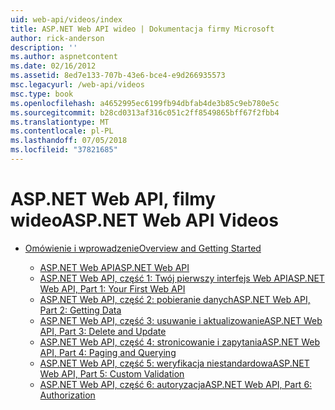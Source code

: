```yaml
---
uid: web-api/videos/index
title: ASP.NET Web API wideo | Dokumentacja firmy Microsoft
author: rick-anderson
description: ''
ms.author: aspnetcontent
ms.date: 02/16/2012
ms.assetid: 8ed7e133-707b-43e6-bce4-e9d266935573
msc.legacyurl: /web-api/videos
msc.type: book
ms.openlocfilehash: a4652995ec6199fb94dbfab4de3b85c9eb780e5c
ms.sourcegitcommit: b28cd0313af316c051c2ff8549865bff67f2fbb4
ms.translationtype: MT
ms.contentlocale: pl-PL
ms.lasthandoff: 07/05/2018
ms.locfileid: "37821685"
---
```

<a name="aspnet-web-api-videos"></a><span data-ttu-id="d4709-102">ASP.NET Web API, filmy wideo</span><span class="sxs-lookup"><span data-stu-id="d4709-102">ASP.NET Web API Videos</span></span>
====================
- [<span data-ttu-id="d4709-103">Omówienie i wprowadzenie</span><span class="sxs-lookup"><span data-stu-id="d4709-103">Overview and Getting Started</span></span>](getting-started/index.md)

    - [<span data-ttu-id="d4709-104">ASP.NET Web API</span><span class="sxs-lookup"><span data-stu-id="d4709-104">ASP.NET Web API</span></span>](getting-started/aspnet-web-api.md)
    - [<span data-ttu-id="d4709-105">ASP.NET Web API, część 1: Twój pierwszy interfejs Web API</span><span class="sxs-lookup"><span data-stu-id="d4709-105">ASP.NET Web API, Part 1: Your First Web API</span></span>](getting-started/your-first-web-api.md)
    - [<span data-ttu-id="d4709-106">ASP.NET Web API, część 2: pobieranie danych</span><span class="sxs-lookup"><span data-stu-id="d4709-106">ASP.NET Web API, Part 2: Getting Data</span></span>](getting-started/getting-data.md)
    - [<span data-ttu-id="d4709-107">ASP.NET Web API, część 3: usuwanie i aktualizowanie</span><span class="sxs-lookup"><span data-stu-id="d4709-107">ASP.NET Web API, Part 3: Delete and Update</span></span>](getting-started/delete-and-update.md)
    - [<span data-ttu-id="d4709-108">ASP.NET Web API, część 4: stronicowanie i zapytania</span><span class="sxs-lookup"><span data-stu-id="d4709-108">ASP.NET Web API, Part 4: Paging and Querying</span></span>](getting-started/paging-and-querying.md)
    - [<span data-ttu-id="d4709-109">ASP.NET Web API, część 5: weryfikacja niestandardowa</span><span class="sxs-lookup"><span data-stu-id="d4709-109">ASP.NET Web API, Part 5: Custom Validation</span></span>](getting-started/custom-validation.md)
    - [<span data-ttu-id="d4709-110">ASP.NET Web API, część 6: autoryzacja</span><span class="sxs-lookup"><span data-stu-id="d4709-110">ASP.NET Web API, Part 6: Authorization</span></span>](getting-started/authorization.md)
